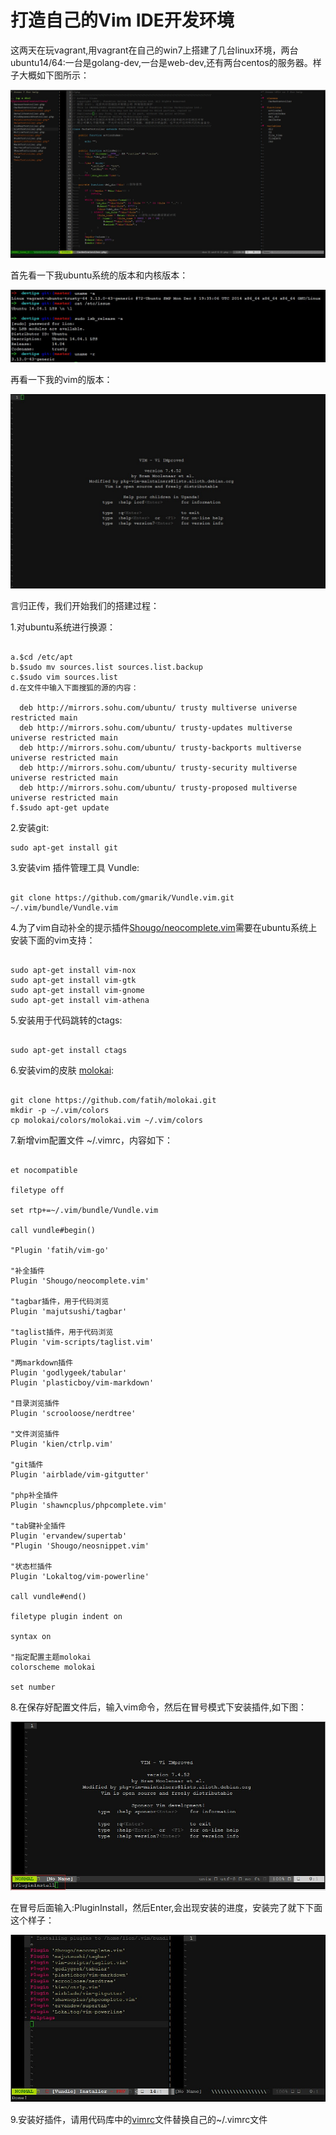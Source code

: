 # 打造自己的Vim IDE开发环境

这两天在玩vagrant,用vagrant在自己的win7上搭建了几台linux环境，两台ubuntu14/64:一台是golang-dev,一台是web-dev,还有两台centos的服务器。样子大概如下图所示：

![](../images/vim1.jpg?raw=true)

首先看一下我ubuntu系统的版本和内核版本：

![](../images/vim2.jpg?raw=true)

再看一下我的vim的版本：

![](../images/vim3.jpg?raw=true)

言归正传，我们开始我们的搭建过程：

1.对ubuntu系统进行换源：

``` shell

a.$cd /etc/apt
b.$sudo mv sources.list sources.list.backup
c.$sudo vim sources.list
d.在文件中输入下面搜狐的源的内容：

  deb http://mirrors.sohu.com/ubuntu/ trusty multiverse universe restricted main
  deb http://mirrors.sohu.com/ubuntu/ trusty-updates multiverse universe restricted main
  deb http://mirrors.sohu.com/ubuntu/ trusty-backports multiverse universe restricted main
  deb http://mirrors.sohu.com/ubuntu/ trusty-security multiverse universe restricted main
  deb http://mirrors.sohu.com/ubuntu/ trusty-proposed multiverse universe restricted main
f.$sudo apt-get update

```

2.安装git:

``` shell
sudo apt-get install git

```

3.安装vim 插件管理工具 Vundle:

``` shell
   
git clone https://github.com/gmarik/Vundle.vim.git ~/.vim/bundle/Vundle.vim

```

4.为了vim自动补全的提示插件[Shougo/neocomplete.vim](https://github.com/Shougo/neocomplete.vim)需要在ubuntu系统上安装下面的vim支持：

``` shell
   
sudo apt-get install vim-nox
sudo apt-get install vim-gtk
sudo apt-get install vim-gnome
sudo apt-get install vim-athena

```

5.安装用于代码跳转的ctags:

``` shell

sudo apt-get install ctags

```

6.安装vim的皮肤 [molokai](https://github.com/tomasr/molokai):

``` shell
    
git clone https://github.com/fatih/molokai.git
mkdir -p ~/.vim/colors
cp molokai/colors/molokai.vim ~/.vim/colors

```

7.新增vim配置文件 ~/.vimrc，内容如下：

``` shell

et nocompatible

filetype off

set rtp+=~/.vim/bundle/Vundle.vim

call vundle#begin()

"Plugin 'fatih/vim-go'

"补全插件
Plugin 'Shougo/neocomplete.vim'

"tagbar插件，用于代码浏览
Plugin 'majutsushi/tagbar'

"taglist插件，用于代码浏览
Plugin 'vim-scripts/taglist.vim'

"两markdown插件
Plugin 'godlygeek/tabular'
Plugin 'plasticboy/vim-markdown'

"目录浏览插件
Plugin 'scrooloose/nerdtree'

"文件浏览插件
Plugin 'kien/ctrlp.vim'

"git插件
Plugin 'airblade/vim-gitgutter'

"php补全插件
Plugin 'shawncplus/phpcomplete.vim'

"tab键补全插件
Plugin 'ervandew/supertab'
"Plugin 'Shougo/neosnippet.vim'

"状态栏插件
Plugin 'Lokaltog/vim-powerline'

call vundle#end()

filetype plugin indent on

syntax on

"指定配置主题molokai
colorscheme molokai 

set number

```

8.在保存好配置文件后，输入vim命令，然后在冒号模式下安装插件,如下图：

![](../images/vim4.jpg?raw=true)

在冒号后面输入:PluginInstall，然后Enter,会出现安装的进度，安装完了就下下面这个样子：

![](../images/vim5.jpg?raw=true)

9.安装好插件，请用代码库中的[vimrc](https://github.com/smilefish1987/devtips/blob/master/vim%2Fvimrc)文件替换自己的~/.vimrc文件



